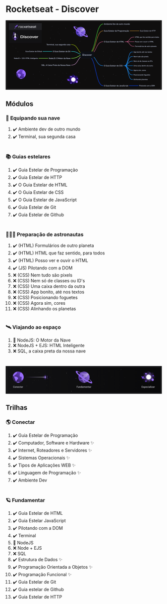 # Rocketseat - Discover

<div align="center">

![Rocketseat Discover](images/rocketseat_discover_dark.png)

</div>

## Módulos

<!-- ❌✅ -->

### 🚀 **Equipando sua nave**

1. ✔️ Ambiente dev de outro mundo
1. ✔️ Terminal, sua segunda casa

#

### 📚 **Guias estelares**

1. ✔️ Guia Estelar de Programação
1. ✔️ Guia Estelar de HTTP
1. ✔️ O Guia Estelar de HTML
1. ✔️ O Guia Estelar de CSS
1. ✔️ O Guia Estelar de JavaScript
1. ✔️ Guia Estelar de Git
1. ✔️ Guia Estelar de Github

#

### 👨🏽‍🚀 **Preparação de astronautas**

1. ✔️ (HTML) Formulários de outro planeta
1. ✔️ (HTML) HTML que faz sentido, para todos
1. ✔️ (HTML) Posso ver e ouvir o HTML
1. ✔️ (JS) Pilotando com a DOM
1. ❌ (CSS) Nem tudo são pixels
1. ❌ (CSS) Nem só de classes ou ID's
1. ❌ (CSS) Uma caixa dentro da outra
1. ❌ (CSS) App bonito, até nos textos
1. ❌ (CSS) Posicionando foguetes
1. ❌ (CSS) Agora sim, cores
1. ❌ (CSS) Alinhando os planetas

#

### 🛰️ **Viajando ao espaço**

1. 🔄 NodeJS: O Motor da Nave
1. ❌ NodeJS + EJS: HTML Inteligente
1. ❌ SQL, a caixa preta da nossa nave

#

<div align="center">

![Trilhas Rocketseat Discover](./images/rocketseat_discover2.png)

</div>

## Trilhas

<!-- ❌✅ -->

### 🌎 Conectar

1. ✔️ Guia Estelar de Programação
1. ✔️ Computador, Software e Hardware ✨
1. ✔️ Internet, Roteadores e Servidores ✨
1. ✔️ Sistemas Operacionais ✨
1. ✔️ Tipos de Aplicações WEB ✨
1. ✔️ Linguagem de Programação ✨
1. ✔️ Ambiente Dev

#

### 🪐 Fundamentar

1. ✔️ Guia Estelar de HTML
1. ✔️ Guia Estelar JavaScript
1. ✔️ Pilotando com a DOM
1. ✔️ Terminal
1. 🔄 NodeJS
1. ❌ Node + EJS
1. ❌ SQL
1. ✔️ Estrutura de Dados  ✨
1. ✔️ Programação Orientada a Objetos ✨
1. ✔️ Programação Funcional ✨
1. ✔️ Guia Estelar de Git
1. ✔️ Guia estelar de Github
1. ✔️ Guia Estelar de HTTP

